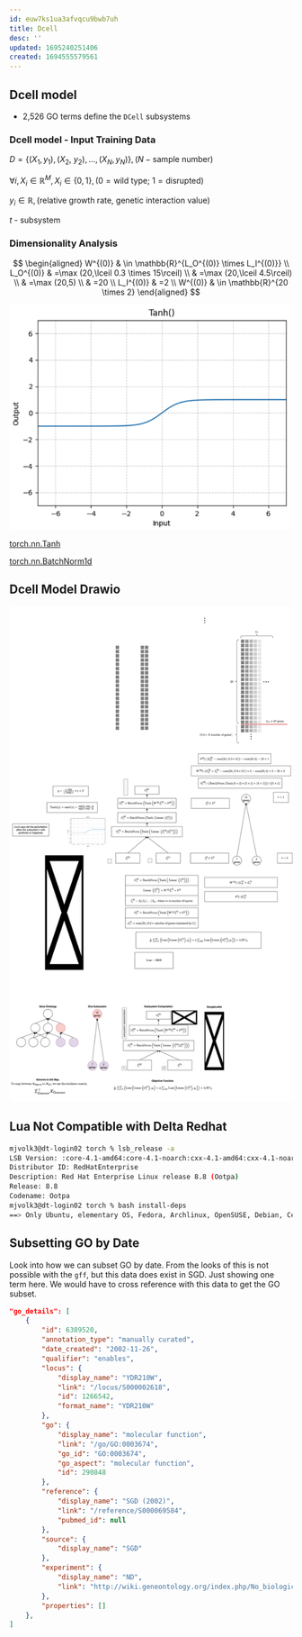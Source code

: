 ```yaml
---
id: euw7ks1ua3afvqcu9bwb7uh
title: Dcell
desc: ''
updated: 1695240251406
created: 1694555579561
---
```


## Dcell model

- 2,526 GO terms define the `DCell` subsystems

### Dcell model - Input Training Data

$D=\left\{\left(X_1, y_1\right),\left(X_2\right.\right.$, $\left.\left.y_2\right), \ldots,\left(X_N, y_N\right)\right\}, (N - \text{sample number})$

$\forall i, X_i \in \mathbb{R}^M, X_i \in \{0,1\}, (0 = \text{wild type}$; $1=\text{disrupted})$

$y_i \in \mathbb{R}, (\text{relative growth rate, genetic interaction value})$

$t$ - subsystem

### Dimensionality Analysis

$$
\begin{aligned}
W^{(0)} & \in \mathbb{R}^{L_O^{(0)} \times L_I^{(0)}} \\
L_O^{(0)} & =\max (20,\lceil 0.3 \times 15\rceil) \\
& =\max (20,\lceil 4.5\rceil) \\
& =\max (20,5) \\
& =20 \\
L_I^{(0)} & =2 \\
W^{(0)} & \in \mathbb{R}^{20 \times 2}
\end{aligned}
$$

![](./assets/images/src.torchcell.models.dcell.md.pytorch-tanh.png)

[torch.nn.Tanh](https://pytorch.org/docs/stable/generated/torch.nn.Tanh.html)

[torch.nn.BatchNorm1d](https://pytorch.org/docs/stable/generated/torch.nn.BatchNorm1d.html)

## Dcell Model Drawio

![](assets/drawio/Dcell.drawio.png)

## Lua Not Compatible with Delta Redhat

```bash
mjvolk3@dt-login02 torch % lsb_release -a                                                                                                                                             13:56
LSB Version: :core-4.1-amd64:core-4.1-noarch:cxx-4.1-amd64:cxx-4.1-noarch:desktop-4.1-amd64:desktop-4.1-noarch:languages-4.1-amd64:languages-4.1-noarch:printing-4.1-amd64:printing-4.1-noarch
Distributor ID: RedHatEnterprise
Description: Red Hat Enterprise Linux release 8.8 (Ootpa)
Release: 8.8
Codename: Ootpa
mjvolk3@dt-login02 torch % bash install-deps                                                                                                                                          13:56
==> Only Ubuntu, elementary OS, Fedora, Archlinux, OpenSUSE, Debian, CentOS and KDE neon distributions are supported.
```

## Subsetting GO by Date

Look into how we can subset GO by date. From the looks of this is not possible with the `gff`, but this data does exist in SGD. Just showing one term here.  We would have to cross reference with this data to get the GO subset.

```json
"go_details": [
    {
        "id": 6389520,
        "annotation_type": "manually curated",
        "date_created": "2002-11-26",
        "qualifier": "enables",
        "locus": {
            "display_name": "YDR210W",
            "link": "/locus/S000002618",
            "id": 1266542,
            "format_name": "YDR210W"
        },
        "go": {
            "display_name": "molecular function",
            "link": "/go/GO:0003674",
            "go_id": "GO:0003674",
            "go_aspect": "molecular function",
            "id": 290848
        },
        "reference": {
            "display_name": "SGD (2002)",
            "link": "/reference/S000069584",
            "pubmed_id": null
        },
        "source": {
            "display_name": "SGD"
        },
        "experiment": {
            "display_name": "ND",
            "link": "http://wiki.geneontology.org/index.php/No_biological_Data_available_(ND)_evidence_code"
        },
        "properties": []
    },
]
```
